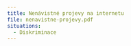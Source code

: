 ```yaml
---
title: Nenávistné projevy na internetu
file: nenavistne-projevy.pdf
situations:
  - Diskriminace
---
```

